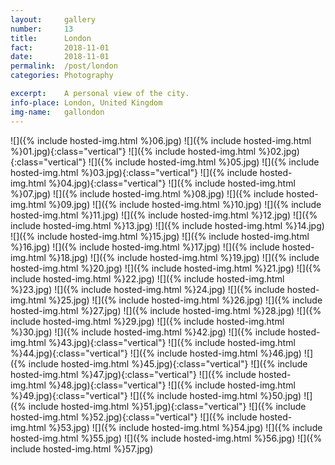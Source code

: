 ```yaml
---
layout:		gallery
number:		13
title:		London
fact:		2018-11-01
date:		2018-11-01
permalink: 	/post/london
categories:	Photography

excerpt: 	A personal view of the city.
info-place: London, United Kingdom
img-name:	gallondon
---
```


<div class="gallery-{{ page.layout }}" markdown="1">

![]({% include hosted-img.html %}06.jpg)
![]({% include hosted-img.html %}01.jpg){:class="vertical"}
![]({% include hosted-img.html %}02.jpg){:class="vertical"}
![]({% include hosted-img.html %}05.jpg)
![]({% include hosted-img.html %}03.jpg){:class="vertical"}
![]({% include hosted-img.html %}04.jpg){:class="vertical"}
![]({% include hosted-img.html %}07.jpg)
![]({% include hosted-img.html %}08.jpg)
![]({% include hosted-img.html %}09.jpg)
![]({% include hosted-img.html %}10.jpg)
![]({% include hosted-img.html %}11.jpg)
![]({% include hosted-img.html %}12.jpg)
![]({% include hosted-img.html %}13.jpg)
![]({% include hosted-img.html %}14.jpg)
![]({% include hosted-img.html %}15.jpg)
![]({% include hosted-img.html %}16.jpg)
![]({% include hosted-img.html %}17.jpg)
![]({% include hosted-img.html %}18.jpg)
![]({% include hosted-img.html %}19.jpg)
![]({% include hosted-img.html %}20.jpg)
![]({% include hosted-img.html %}21.jpg)
![]({% include hosted-img.html %}22.jpg)
![]({% include hosted-img.html %}23.jpg)
![]({% include hosted-img.html %}24.jpg)
![]({% include hosted-img.html %}25.jpg)
![]({% include hosted-img.html %}26.jpg)
![]({% include hosted-img.html %}27.jpg)
![]({% include hosted-img.html %}28.jpg)
![]({% include hosted-img.html %}29.jpg)
![]({% include hosted-img.html %}30.jpg)
![]({% include hosted-img.html %}42.jpg)
![]({% include hosted-img.html %}43.jpg){:class="vertical"}
![]({% include hosted-img.html %}44.jpg){:class="vertical"}
![]({% include hosted-img.html %}46.jpg)
![]({% include hosted-img.html %}45.jpg){:class="vertical"}
![]({% include hosted-img.html %}47.jpg){:class="vertical"}
![]({% include hosted-img.html %}48.jpg){:class="vertical"}
![]({% include hosted-img.html %}49.jpg){:class="vertical"}
![]({% include hosted-img.html %}50.jpg)
![]({% include hosted-img.html %}51.jpg){:class="vertical"}
![]({% include hosted-img.html %}52.jpg){:class="vertical"}
![]({% include hosted-img.html %}53.jpg)
![]({% include hosted-img.html %}54.jpg)
![]({% include hosted-img.html %}55.jpg)
![]({% include hosted-img.html %}56.jpg)
![]({% include hosted-img.html %}57.jpg)

</div>
